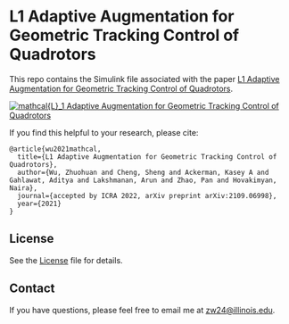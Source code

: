 # L1 Adaptive Augmentation for Geometric Tracking Control of Quadrotors

This repo contains the Simulink file associated with the paper [L1 Adaptive Augmentation for Geometric Tracking Control of Quadrotors](https://arxiv.org/pdf/2109.06998.pdf).

[![$mathcal{L}_1$ Adaptive Augmentation for Geometric Tracking Control of Quadrotors](https://img.youtube.com/vi/25Z7iAkZ5xw/hqdefault.jpg)](https://www.youtube.com/watch?v=25Z7iAkZ5xw)

If you find this helpful to your research, please cite:
<br />
```
@article{wu2021mathcal,
  title={L1 Adaptive Augmentation for Geometric Tracking Control of Quadrotors},
  author={Wu, Zhuohuan and Cheng, Sheng and Ackerman, Kasey A and Gahlawat, Aditya and Lakshmanan, Arun and Zhao, Pan and Hovakimyan, Naira},
  journal={accepted by ICRA 2022, arXiv preprint arXiv:2109.06998},
  year={2021}
}
```

## License

See the [License](License.txt) file for details.

## Contact

If you have questions, please feel free to email me at zw24@illinois.edu.
